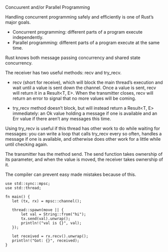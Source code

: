 Concuurent and/or Parallel Programming

Handling concurrent programming safely and efficiently is one of Rust’s major goals. 

 - Concurrent programming: different parts of a program execute independently.
 - Parallel programming: different parts of a program execute at the same time.

Rust knows both message passing concurrency and shared state concurrency. 

The receiver has two useful methods: recv and try_recv. 
 - recv (short for receive), which will block the main thread’s execution and wait until a value is sent down the channel. Once a value is sent, recv will return it in a Result<T, E>. When the transmitter closes, recv will return an error to signal that no more values will be coming.

 - try_recv method doesn’t block, but will instead return a Result<T, E> immediately: an Ok value holding a message if one is available and an Err value if there aren’t any messages this time. 
 
 Using try_recv is useful if this thread has other work to do while waiting for messages: you can write a loop that calls try_recv every so often, handles a message if one is available, and otherwise does other work for a little while until checking again.

 The transmitter has the method send. The send function takes ownership of its parameter, and when the value is moved, the receiver takes ownership of it. 

 The compiler can prevent easy made mistakes because of this.

 ```
 use std::sync::mpsc;
use std::thread;

fn main() {
    let (tx, rx) = mpsc::channel();

    thread::spawn(move || {
        let val = String::from("hi");
        tx.send(val).unwrap();
        println!("val is {}", val);
    });

    let received = rx.recv().unwrap();
    println!("Got: {}", received);
}
 ```
 

